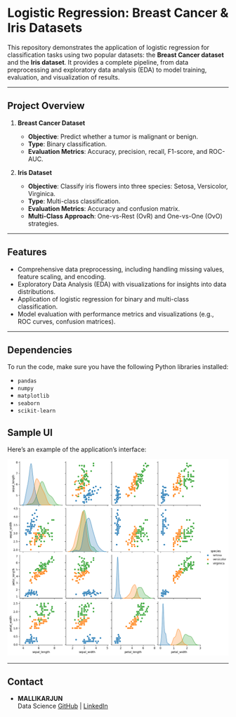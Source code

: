 # Logistic Regression: Breast Cancer & Iris Datasets

This repository demonstrates the application of logistic regression for classification tasks using two popular datasets: the **Breast Cancer dataset** and the **Iris dataset**. It provides a complete pipeline, from data preprocessing and exploratory data analysis (EDA) to model training, evaluation, and visualization of results.

---

## **Project Overview**

1. **Breast Cancer Dataset**  
   - **Objective**: Predict whether a tumor is malignant or benign.  
   - **Type**: Binary classification.  
   - **Evaluation Metrics**: Accuracy, precision, recall, F1-score, and ROC-AUC.

2. **Iris Dataset**  
   - **Objective**: Classify iris flowers into three species: Setosa, Versicolor, Virginica.  
   - **Type**: Multi-class classification.  
   - **Evaluation Metrics**: Accuracy and confusion matrix.  
   - **Multi-Class Approach**: One-vs-Rest (OvR) and One-vs-One (OvO) strategies.

---

## **Features**

- Comprehensive data preprocessing, including handling missing values, feature scaling, and encoding.
- Exploratory Data Analysis (EDA) with visualizations for insights into data distributions.
- Application of logistic regression for binary and multi-class classification.
- Model evaluation with performance metrics and visualizations (e.g., ROC curves, confusion matrices).

---

## **Dependencies**

To run the code, make sure you have the following Python libraries installed:

- `pandas`
- `numpy`
- `matplotlib`
- `seaborn`
- `scikit-learn`

## Sample UI

Here’s an example of the application’s interface:

![Sample UI](Pair_Plot.png)

---

## Contact

- **MALLIKARJUN**  
  Data Science
  [GitHub](https://github.com/Mallikarjun-B-Patil) | [LinkedIn](https://www.linkedin.com/in/mallikarjunpatil4472/)
 

